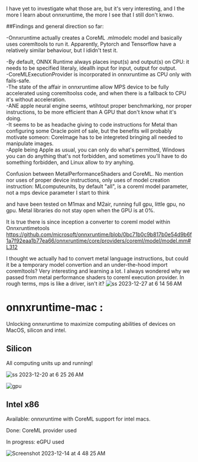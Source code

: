 I have yet to investigate what those are, but it's very interesting, and I the more I learn about onnxruntime, the more I see that I still don't knwo.

##Findings and general direction so far:

-Onnxruntime actually creates a CoreML .mlmodelc model and basically uses coremltools to run it. Apparently, Pytorch and Tensorflow have a relatively similar behaviour, but I ididn't test it.  

-By default, ONNX Runtime always places input(s) and output(s) on CPU: it needs to be specified literaly, ideallh input for input, output for output.  
-CoreMLExecutionProvider is incorporated in onnxruntime as CPU only with fails-safe.  
-The state of the affair in onnxruntime allow MPS device to be fully accelerated using coremltoolss code, and when there is a fallback to CPU it's without acceleration.  
-ANE apple neural engine seems, wtihtout proper benchmarking, nor proper instructions, to be more efficient than A GPU that don't know what it's doing.  
-It seems to be as headache giving to code instructions for Metal than configuring some Oracle point of sale, but the benefits will probably motivate someon: CoreImage has to be integreted bringing all needed to manipulate images.    
-Apple being Apple as usual, you can only do what's permitted, Windows you can do anything that's not forbidden, and sometimes you'll have to do something forbidden, and Linux allow to _try_ anyhing.


Confusion between MetalPerformanceShaders and CoreML.
No mention nor uses of proper device instructions, only uses of model creation instruction: MLcomputeunits, by default "all", is a coreml model parameter, not a mps device parameter
I start to think 

and have been tested on M1max and M2air, running full gpu, little gpu, no gpu.
Metal libraries do not stay open when the GPU is at 0%.

It is true there is since inception a converter to coreml  model within Onnxruntimetools https://github.com/microsoft/onnxruntime/blob/0bc71b0c9b817b0e54d9b6f1a7f92eaa1b77ea66/onnxruntime/core/providers/coreml/model/model.mm#L312

I thought we actually had to convert metal language instructions, but could it be a temporary model convertion and an under-the-hood import coremltools?
Very interesting and learning a lot. I always wondered why we passed from metal performance shaders to coreml execution provider.
In rough terms, mps is like a driver, isn't it?
![ss 2023-12-27 at 6 14 56 AM](https://github.com/Oil3/onnxruntime-mac/assets/22565084/29c26aa7-3f75-4d89-aac6-237acbd85a6c)


# onnxruntime-mac :
Unlocking onnxruntime to maximize computing abilities of devices on MacOS, silicon and intel.  


## Silicon
All computing units up and running!

![ss 2023-12-20 at 6 25 26 AM](https://github.com/Oil3/onnxruntime-mac/assets/22565084/6f046a0a-aa08-4c0b-8756-0632dd734704)

![gpu](https://github.com/Oil3/onnxruntime-mac/assets/22565084/10d043dc-c9f5-47aa-81dd-55ad95ca5831)


## Intel x86
Available: onnxruntime with CoreML support for intel macs.  

Done: CoreML provider used  

In progress: eGPU used



![Screenshot 2023-12-14 at 4 48 25 AM](https://github.com/Oil3/onnxruntime-mac/assets/22565084/e9aa631c-712c-40be-9d4b-811485155b60)


  

